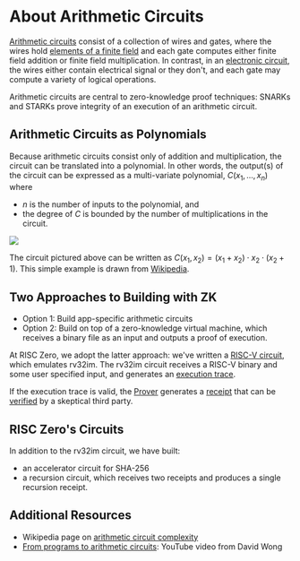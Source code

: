 # About Arithmetic Circuits

[Arithmetic circuits](https://en.wikipedia.org/wiki/Arithmetic_circuit_complexity) consist of a collection of wires and gates, where the wires hold [elements of a finite field](about-finite-fields.md) and each gate computes either finite field addition or finite field multiplication.
In contrast, in an [electronic circuit](https://en.wikipedia.org/wiki/Electronic_circuit), the wires either contain electrical signal or they don't, and each gate may compute a variety of logical operations. 

Arithmetic circuits are central to zero-knowledge proof techniques: SNARKs and STARKs prove integrity of an execution of an arithmetic circuit. 



## Arithmetic Circuits as Polynomials
Because arithmetic circuits consist only of addition and multiplication, the circuit can be translated into a polynomial. In other words, the output(s) of the circuit can be expressed as a multi-variate polynomial, $C(x_1,\ldots,x_n)$ where 
- $n$ is the number of inputs to the polynomial, and 
- the degree of $C$ is bounded by the number of multiplications in the circuit.
  
![](assets/arithmeticcircuit.png)

The circuit pictured above can be written as $C(x_1, x_2) = (x_1+x_2)\cdot x_2 \cdot (x_2+1)$. This simple example is drawn from [Wikipedia](https://en.wikipedia.org/wiki/Arithmetic_circuit_complexity).

## Two Approaches to Building with ZK
- Option 1: Build app-specific arithmetic circuits
- Option 2: Build on top of a zero-knowledge virtual machine, which receives a binary file as an input and outputs a proof of execution. 

At RISC Zero, we adopt the latter approach: we've written a [RISC-V circuit](https://docs.rs/risc0-circuit-rv32im/latest/risc0_circuit_rv32im/), which emulates rv32im. 
The rv32im circuit receives a RISC-V binary and some user specified input, and generates an [execution trace](../explainers/proof-system/what_is_a_trace.md).

If the execution trace is valid, the [Prover](https://docs.rs/risc0-zkvm/latest/risc0_zkvm/prove/index.html) generates a [receipt] that can be [verified] by a skeptical third party. 

## RISC Zero's Circuits
In addition to the rv32im circuit, we have built:
- an accelerator circuit for SHA-256
- a recursion circuit, which receives two receipts and produces a single recursion receipt.

## Additional Resources
- Wikipedia page on [arithmetic circuit complexity](https://en.wikipedia.org/wiki/Arithmetic_circuit_complexity)
- [From programs to arithmetic circuits](https://www.youtube.com/watch?v=0M0pAubEjz8&list=PLBJMt6zV1c7Gh9Utg-Vng2V6EYVidTFCC&index=4): YouTube video from David Wong

[verified]: https://docs.rs/risc0-zkvm/latest/risc0_zkvm/receipt/#usage
[receipt]: https://docs.rs/risc0-zkvm/latest/risc0_zkvm/receipt/
